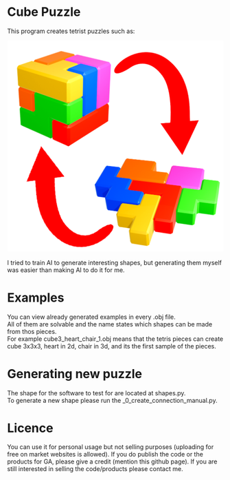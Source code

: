# Cube Puzzle
This program creates tetrist puzzles such as:  

![check ./product/cube_3_heart_3//intro.png](./product/cube_3_heart_3//intro.png)

I tried to train AI to generate interesting shapes, but generating them myself was easier than making AI to do it for me.

# Examples
You can view already generated examples in every .obj file.  
All of them are solvable and the name states which shapes can be made from thos pieces.  
For example cube3_heart_chair_1.obj means that the tetris pieces can create cube 3x3x3, heart in 2d, chair in 3d, and its the first sample of the pieces.  

# Generating new puzzle
The shape for the software to test for are located at shapes.py.  
To generate a new shape please run the _0_create_connection_manual.py.

# Licence
You can use it for personal usage but not selling purposes (uploading for free on market websites is allowed).
If you do publish the code or the products for GA, please give a credit (mention this github page).
If you are still interested in selling the code/products please contact me.
